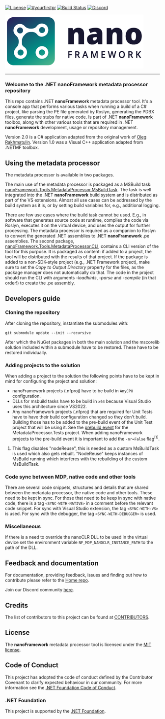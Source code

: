 ﻿[![License](https://img.shields.io/badge/License-MIT-blue.svg)](https://opensource.org/licenses/MIT) [![#yourfirstpr](https://img.shields.io/badge/first--timers--only-friendly-blue.svg)](https://github.com/nanoframework/Home/blob/main/CONTRIBUTING.md) [![Build Status](https://dev.azure.com/nanoframework/metadata-processor/_apis/build/status/nanoframework.metadata-processor?branchName=develop)](https://dev.azure.com/nanoframework/metadata-processor/_build/latest?definitionId=43&branchName=develop) [![Discord](https://img.shields.io/discord/478725473862549535.svg)](https://discord.gg/gCyBu8T)

![nanoFramework logo](https://raw.githubusercontent.com/nanoframework/Home/main/resources/logo/nanoFramework-repo-logo.png)

-----

### Welcome to the .NET **nanoFramework** metadata processor repository

This repo contains .NET **nanoFramework** metadata processor tool.
It's a console app that performs various tasks when running a build of a C# project, like parsing the PE file generated by Roslyn, generating the PDBX files, generate the stubs for native code.
Is part of .NET **nanoFramework** toolbox, along with other various tools that are required in .NET **nanoFramework** development, usage or repository management.

Version 2.0 is a C# application adapted from the original work of [Oleg Rakhmatulin](https://github.com/OlegRa).
Version 1.0 was a Visual C++ application adapted from .NETMF toolbox.

## Using the metadata processor

The metadata processor is available in two packages.

The main use of the metadata processor is packaged as a MSBuild task: [nanoFramework.Tools.MetadataProcessor.MsBuildTask](https://www.nuget.org/packages/nanoFramework.Tools.MetadataProcessor.MsBuildTask). The task is well integrated into the .NET **nanoFramework** build system and is distributed as part of the VS extensions. Almost all use cases can be addressed by the build system as it is, or by setting build variables for, e.g., additional logging.

There are few use cases where the build task cannot be used. E.g., in software that generates source code at runtime, compiles the code via Roslyn, executes it on the virtual device, and uses the output for further processing. The metadata processor is required as a companion to Roslyn to convert the generated .NET assemblies to .NET **nanoFramework** .pe assemblies. The second package, [nanoFramework.Tools.MetadataProcessor.CLI](https://www.nuget.org/packages/nanoFramework.Tools.MetadataProcessor.CLI), contains a CLI version of the tool for this purpose. It is packaged as content: if added to a project, the tool will be distributed with the results of that project. If the package is added to a non-SDK-style project (e.g., .NET Framework project), make sure to set the *Copy to Output Directory* property for the files, as the package manager does not automatically do that. The code in the project should run the CLI with arguments *-loadhints*, *-parse* and *-compile* (in that order!) to create the .pe assembly.

## Developers guide

### Cloning the repository

After cloning the repository, instantiate the submodules with:

```shell
git submodule update --init --recursive
```

After which the NuGet packages in both the main solution and the mscorelib solution included within a submodule have to be restored. These have to be restored individually.

### Adding projects to the solution

When adding a project to the solution the following points have to be kept in mind for configuring the project and solution:

- nanoFramework projects (.nfproj) have to be build in `AnyCPU` configuration.
- DLLs for msbuild tasks have to be build in `x64` because Visual Studio uses this architecture since VS2022.
- Any nanoFramework projects (.nfproj) that are required for Unit Tests have to have their build configuration changed so they don't build. Building those has to be added to the pre-build event of the Unit Test project that will be using it. See the [prebuild event](https://github.com/nanoframework/metadata-processor/blob/bcb82f6c9153cdc3863abf6fcc5b589437408b28/MetadataProcessor.Tests/MetadataProcessor.Tests.csproj#L118-L128) for the MetadataProcessor.Tests project. When adding nanoFramework projects to the pre-build event it is important to add the `-nr=False` flag<sup>[1]</sup>.

1. This flag disables "nodeReuse", this is needed as a custom MsBuildTask is used which also gets rebuilt. "NodeReuse" keeps instances of MsBuild running which interferes with the rebuilding of the custom MsBuildTask.

### Code sync between MDP, native code and other tools

There are several code snippets, structures and details that are shared between the metadata processor, the native code and other tools. These need to be kept in sync.
For those that need to be keep in sync with native code, there is a tag `<SYNC-WITH-NATIVE>` in a comment before the relevant code snippet.
For sync with Visual Studio extension, the tag `<SYNC-WITH-VS>` is used.
For sync with the debugger, the tag `<SYNC-WITH-DEBUGGER>` is used.

### Miscellaneous

If there is a need to override the nanoCLR DLL to be used in the virtual device set the environment variable `NF_MDP_NANOCLR_INSTANCE_PATH` to the path of the DLL.

## Feedback and documentation

For documentation, providing feedback, issues and finding out how to contribute please refer to the [Home repo](https://github.com/nanoframework/Home).

Join our Discord community [here](https://discord.gg/gCyBu8T).

## Credits

The list of contributors to this project can be found at [CONTRIBUTORS](https://github.com/nanoframework/Home/blob/main/CONTRIBUTORS.md).

## License

The **nanoFramework** metadata processor tool is licensed under the [MIT license](LICENSE.md).

## Code of Conduct

This project has adopted the code of conduct defined by the Contributor Covenant to clarify expected behaviour in our community.
For more information see the [.NET Foundation Code of Conduct](https://dotnetfoundation.org/code-of-conduct).

### .NET Foundation

This project is supported by the [.NET Foundation](https://dotnetfoundation.org).
